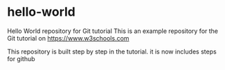 # hello-world
Hello World repository for Git tutorial
This is an example repository for the Git tutorial on https://www.w3schools.com

This repository is built step by step in the tutorial.
it is now includes steps for github
